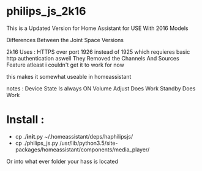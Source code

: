 # philips_js_2k16

This is a Updated Version for Home Assistant for USE With 2016 Models

Differences Between the Joint Space Versions

2k16 Uses :
HTTPS over port 1926 instead of 1925 which requieres basic http authentication aswell
They Removed the Channels And Sources Feature atleast i couldn't get it to work for now

this makes it somewhat useable in homeassistant

notes :
Device State Is always ON
Volume Adjust Does Work
Standby Does Work

# Install :
* cp ./__init__.py ~/.homeassistant/deps/haphilipsjs/
* cp ./philips_js.py /usr/lib/python3.5/site-packages/homeassistant/components/media_player/

Or into what ever folder your hass is located
